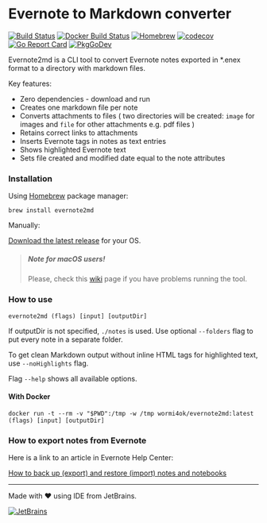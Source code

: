 # Evernote to Markdown converter

[![Build Status](https://github.com/wormi4ok/evernote2md/workflows/Test/badge.svg)](https://github.com/wormi4ok/evernote2md/actions)
[![Docker Build Status](https://img.shields.io/docker/build/wormi4ok/evernote2md?label=Docker)](https://hub.docker.com/r/wormi4ok/evernote2md/)
[![Homebrew](https://repology.org/badge/version-for-repo/homebrew/evernote2md.svg?header=Homebrew)](https://repology.org/project/evernote2md/versions)
[![codecov](https://codecov.io/gh/wormi4ok/evernote2md/branch/master/graph/badge.svg)](https://codecov.io/gh/wormi4ok/evernote2md)
[![Go Report Card](https://goreportcard.com/badge/github.com/wormi4ok/evernote2md)](https://goreportcard.com/report/github.com/wormi4ok/evernote2md)
[![PkgGoDev](https://pkg.go.dev/badge/github.com/wormi4ok/evernote2md)](https://pkg.go.dev/github.com/wormi4ok/evernote2md)

Evernote2md is a CLI tool to convert Evernote notes exported in *.enex format to a directory with markdown files.

Key features:

* Zero dependencies - download and run
* Creates one markdown file per note
* Converts attachments to files ( two directories will be created: `image` for images and `file` for other attachments
  e.g. pdf files )
* Retains correct links to attachments
* Inserts Evernote tags in notes as text entries
* Shows highlighted Evernote text
* Sets file created and modified date equal to the note attributes

### Installation

Using [Homebrew](https://brew.sh) package manager:

```
brew install evernote2md
```

Manually:

[Download the latest release](https://github.com/wormi4ok/evernote2md/releases/latest) for your OS.

> ##### Note for macOS users!
> Please, check this [wiki](https://github.com/wormi4ok/evernote2md/wiki/Run-the-binary-on-macOS-Catalina-or-higher) page if you have problems running the tool.

### How to use

```
evernote2md (flags) [input] [outputDir]
```

If outputDir is not specified, `./notes` is used. Use optional `--folders` flag to put every note in a separate folder.

To get clean Markdown output without inline HTML tags for highlighted text, use `--noHighlights` flag.

Flag `--help` shows all available options.

#### With Docker

```
docker run -t --rm -v "$PWD":/tmp -w /tmp wormi4ok/evernote2md:latest (flags) [input] [outputDir]
```

### How to export notes from Evernote

Here is a link to an article in Evernote Help Center:

[How to back up (export) and restore (import) notes and notebooks](https://help.evernote.com/hc/en-us/articles/209005557-How-to-back-up-export-and-restore-import-notes-and-notebooks)

-----
Made with ❤ using IDE from JetBrains.

[![JetBrains](.github/powered_by.svg)](https://www.jetbrains.com/?from=evernote2md)
